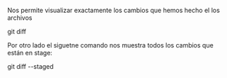 Nos permite visualizar exactamente los cambios que hemos hecho el los archivos


git diff


Por otro lado el siguetne comando nos muestra todos los cambios que están en stage:

git diff --staged